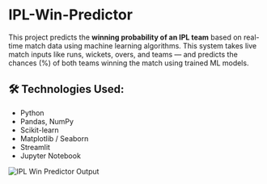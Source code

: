 # IPL-Win-Predictor
This project predicts the **winning probability of an IPL team** based on real-time match data using machine learning algorithms.
This system takes live match inputs like runs, wickets, overs, and teams — and predicts the chances (%) of both teams winning the match using trained ML models.

## 🛠️ Technologies Used:
- Python
- Pandas, NumPy
- Scikit-learn
- Matplotlib / Seaborn
- Streamlit
- Jupyter Notebook 


![IPL Win Predictor Output](output.png)
